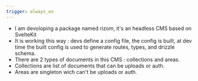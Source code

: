 ```yaml
---
trigger: always_on
---
```


- I am devoloping a package named rizom, it's an headless CMS based on SvelteKit
- It is working this way : devs define a config file, the config is built, at dev time the built config is used to generate routes, types, and drizzle schema.
- There are 2 types of documents in this CMS : collections and areas.
- Collections are list of documents that can be uploads or auth.
- Areas are singleton wich can't be uploads or auth.